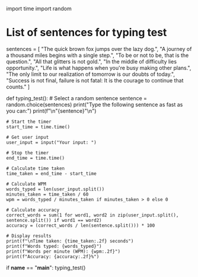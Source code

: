 import time
import random

# List of sentences for typing test
sentences = [
    "The quick brown fox jumps over the lazy dog.",
    "A journey of a thousand miles begins with a single step.",
    "To be or not to be, that is the question.",
    "All that glitters is not gold.",
    "In the middle of difficulty lies opportunity.",
    "Life is what happens when you're busy making other plans.",
    "The only limit to our realization of tomorrow is our doubts of today.",
    "Success is not final, failure is not fatal: It is the courage to continue that counts."
]

def typing_test():
    # Select a random sentence
    sentence = random.choice(sentences)
    print("Type the following sentence as fast as you can:")
    print(f"\n\"{sentence}\"\n")
    
    # Start the timer
    start_time = time.time()
    
    # Get user input
    user_input = input("Your input: ")
    
    # Stop the timer
    end_time = time.time()
    
    # Calculate time taken
    time_taken = end_time - start_time
    
    # Calculate WPM
    words_typed = len(user_input.split())
    minutes_taken = time_taken / 60
    wpm = words_typed / minutes_taken if minutes_taken > 0 else 0
    
    # Calculate accuracy
    correct_words = sum(1 for word1, word2 in zip(user_input.split(), sentence.split()) if word1 == word2)
    accuracy = (correct_words / len(sentence.split())) * 100
    
    # Display results
    print(f"\nTime taken: {time_taken:.2f} seconds")
    print(f"Words typed: {words_typed}")
    print(f"Words per minute (WPM): {wpm:.2f}")
    print(f"Accuracy: {accuracy:.2f}%")

if __name__ == "__main__":
    typing_test()

